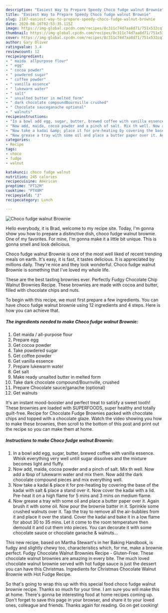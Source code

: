 ```yaml
---
description: "Easiest Way to Prepare Speedy Choco fudge walnut Brownie"
title: "Easiest Way to Prepare Speedy Choco fudge walnut Brownie"
slug: 2187-easiest-way-to-prepare-speedy-choco-fudge-walnut-brownie
date: 2020-08-16T02:53:35.115Z
image: https://img-global.cpcdn.com/recipes/8c311c74d7aa8d71/751x532cq70/choco-fudge-walnut-brownie-recipe-main-photo.jpg
thumbnail: https://img-global.cpcdn.com/recipes/8c311c74d7aa8d71/751x532cq70/choco-fudge-walnut-brownie-recipe-main-photo.jpg
cover: https://img-global.cpcdn.com/recipes/8c311c74d7aa8d71/751x532cq70/choco-fudge-walnut-brownie-recipe-main-photo.jpg
author: Gary Oliver
ratingvalue: 3.4
reviewcount: 12
recipeingredient:
- " maida  allpurpose flour"
- " egg"
- " cocoa powder"
- " powdered sugar"
- " coffee powder"
- " vanilla essence"
- " lukewarm water"
- " salt"
- " unsalted butter in melted form"
- " dark chocolate compoundBournville crushed"
- " Chocolate sauceganache optional"
- " walnuts"
recipeinstructions:
- "In a bowl add egg, sugar, butter, brewed coffee with vanilla essence. Whisk everything very well untill sugar dissolves and the mixture becomes light and fluffy."
- "Now add, maida, cocoa powder and a pinch of salt. Mix th well. Now add a tbsp of lukewarm water and mix them. Now add the dark chocolate compound pieces and mix everything well."
- "Now take a kadai &amp; place it for pre-heating by covering the base of the kadai with salt &amp; place a stand over it. Now cover the kadai with a lid. Pre-heat it on a high flame for 5 mins and 3 mins on medium flame."
- "Now grease a tray with some oil and place a butter paper over it. Again brush it with some oil. Now pour the brownie batter in it. Sprinkle some crushed walnuts over it. Tap the tray to remove all the air-bubbles from it and place it over the stand. Cover the kadai and bake it in a low flame for about 30 to 35 mins. Let it come to the room temperature then demould it and cut them into pieces. You can decorate it with some chocolate sauce or chocolate ganache &amp; walnuts..."
categories:
- Recipe
tags:
- choco
- fudge
- walnut

katakunci: choco fudge walnut 
nutrition: 245 calories
recipecuisine: American
preptime: "PT12M"
cooktime: "PT48M"
recipeyield: "3"
recipecategory: Lunch

---
```



![Choco fudge walnut Brownie](https://img-global.cpcdn.com/recipes/8c311c74d7aa8d71/751x532cq70/choco-fudge-walnut-brownie-recipe-main-photo.jpg)

Hello everybody, it is Brad, welcome to my recipe site. Today, I'm gonna show you how to prepare a distinctive dish, choco fudge walnut brownie. One of my favorites. For mine, I'm gonna make it a little bit unique. This is gonna smell and look delicious.

Choco fudge walnut Brownie is one of the most well liked of recent trending meals on earth. It's easy, it is fast, it tastes delicious. It is appreciated by millions daily. They're nice and they look wonderful. Choco fudge walnut Brownie is something that I've loved my whole life.

These are the best tasting brownies ever. Perfectly Fudgy Chocolate Chip Walnut Brownies Recipe. These brownies are made with cocoa and butter, filled with chocolate chips and nuts.


To begin with this recipe, we must first prepare a few ingredients. You can have choco fudge walnut brownie using 12 ingredients and 4 steps. Here is how you can achieve that.

<!--inarticleads1-->

##### The ingredients needed to make Choco fudge walnut Brownie:

1. Get  maida / all-purpose flour
1. Prepare  egg
1. Get  cocoa powder
1. Take  powdered sugar
1. Get  coffee powder
1. Get  vanilla essence
1. Prepare  lukewarm water
1. Get  salt
1. Make ready  unsalted butter in melted form
1. Take  dark chocolate compound/Bournville, crushed
1. Prepare  Chocolate sauce/ganache (optional)
1. Get  walnuts


It&#39;s an instant mood-booster and perfect treat to satisfy a sweet tooth! These brownies are loaded with SUPERFOODS, super healthy and totally guilt-free. Recipe for Chocolate Fudge Brownies packed with chocolate chips and topped with a chocolate glaze. Watch the video showing you how to make these brownies, then scroll to the bottom of this post and print out the recipe so you can make them at home. 

<!--inarticleads2-->

##### Instructions to make Choco fudge walnut Brownie:

1. In a bowl add egg, sugar, butter, brewed coffee with vanilla essence. Whisk everything very well untill sugar dissolves and the mixture becomes light and fluffy.
1. Now add, maida, cocoa powder and a pinch of salt. Mix th well. Now add a tbsp of lukewarm water and mix them. Now add the dark chocolate compound pieces and mix everything well.
1. Now take a kadai &amp; place it for pre-heating by covering the base of the kadai with salt &amp; place a stand over it. Now cover the kadai with a lid. Pre-heat it on a high flame for 5 mins and 3 mins on medium flame.
1. Now grease a tray with some oil and place a butter paper over it. Again brush it with some oil. Now pour the brownie batter in it. Sprinkle some crushed walnuts over it. Tap the tray to remove all the air-bubbles from it and place it over the stand. Cover the kadai and bake it in a low flame for about 30 to 35 mins. Let it come to the room temperature then demould it and cut them into pieces. You can decorate it with some chocolate sauce or chocolate ganache &amp; walnuts...


This new recipe, based on Martha Stewart&#39;s in her Baking Handbook, is fudgy and slightly chewy too, characteristics which, for me, make a brownie perfect. Fudgy Chocolate Walnut Brownies Recipe - Gluten-Free. These chocolate walnut brownies are amazing in every bite. The much loved chocolate walnut brownie served with hot fudge sauce is just the dessert you can have this Christmas. Ingredients for Christmas Chocolate Walnut Brownie with Hot Fudge Recipe. 

So that's going to wrap this up with this special food choco fudge walnut brownie recipe. Thanks so much for your time. I am sure you will make this at home. There's gonna be interesting food at home recipes coming up. Don't forget to save this page in your browser, and share it to your loved ones, colleague and friends. Thanks again for reading. Go on get cooking!
